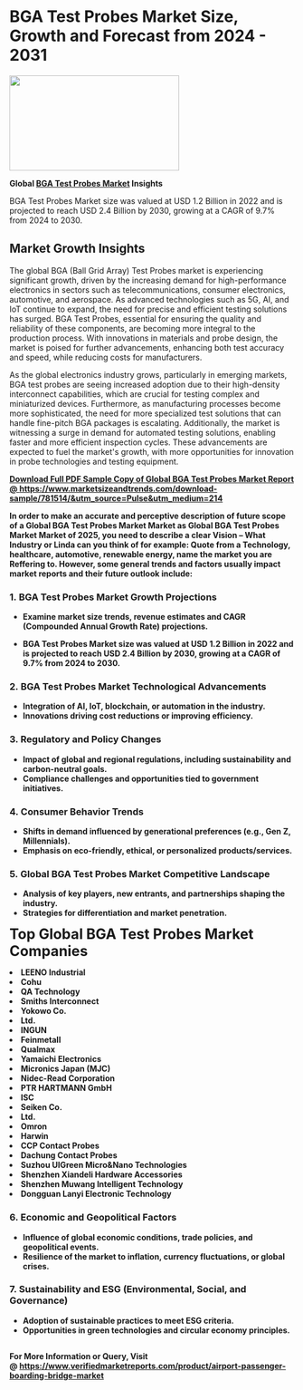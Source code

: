 <H1>BGA Test Probes Market Size, Growth and Forecast from 2024 - 2031</H1><img class="aligncenter size-medium wp-image-584254" src="https://thirdeyenews.in/wp-content/uploads/2024/09/Global-Market-Research-300x168.jpeg" alt="" width="300" height="168" /><p><strong>Global&nbsp;<a href="https://www.marketsizeandtrends.com/download-sample/781514/&amp;utm_source=Pulse&amp;utm_medium=214">BGA Test Probes Market</a> Insights</strong></p><p>BGA Test Probes Market size was valued at USD 1.2 Billion in 2022 and is projected to reach USD 2.4 Billion by 2030, growing at a CAGR of 9.7% from 2024 to 2030.</p><p><h2>Market Growth Insights</h2> <p>The global BGA (Ball Grid Array) Test Probes market is experiencing significant growth, driven by the increasing demand for high-performance electronics in sectors such as telecommunications, consumer electronics, automotive, and aerospace. As advanced technologies such as 5G, AI, and IoT continue to expand, the need for precise and efficient testing solutions has surged. BGA Test Probes, essential for ensuring the quality and reliability of these components, are becoming more integral to the production process. With innovations in materials and probe design, the market is poised for further advancements, enhancing both test accuracy and speed, while reducing costs for manufacturers.</p> <p><strong><a href="#"></a></strong></p> <p>As the global electronics industry grows, particularly in emerging markets, BGA test probes are seeing increased adoption due to their high-density interconnect capabilities, which are crucial for testing complex and miniaturized devices. Furthermore, as manufacturing processes become more sophisticated, the need for more specialized test solutions that can handle fine-pitch BGA packages is escalating. Additionally, the market is witnessing a surge in demand for automated testing solutions, enabling faster and more efficient inspection cycles. These advancements are expected to fuel the market's growth, with more opportunities for innovation in probe technologies and testing equipment.</p> <p><strong><a href="#"></p><p><span class=""><strong>Download Full PDF Sample Copy of Global BGA Test Probes Market Report</strong> @ <a href="https://www.marketsizeandtrends.com/download-sample/781514/&amp;utm_source=Pulse&amp;utm_medium=214" target="_blank">https://www.marketsizeandtrends.com/download-sample/781514/&amp;utm_source=Pulse&amp;utm_medium=214</a></span></p><p>In order to make an accurate and perceptive description of future scope of a Global&nbsp;BGA Test Probes Market Market as Global&nbsp;BGA Test Probes Market Market of 2025, you need to describe a clear Vision &ndash; What Industry or Linda can you think of for example: Quote from a Technology, healthcare, automotive, renewable energy, name the market you are Reffering to. However, some general trends and factors usually impact market reports and their future outlook include:</p><h3>1.&nbsp;<strong>BGA Test Probes Market Growth Projections</strong></h3><ul><li>Examine market size trends, revenue estimates and CAGR (Compounded Annual Growth Rate) projections.</li><li><p>BGA Test Probes Market size was valued at USD 1.2 Billion in 2022 and is projected to reach USD 2.4 Billion by 2030, growing at a CAGR of 9.7% from 2024 to 2030.</p></li></ul><h3>2.&nbsp;<strong>BGA Test Probes Market Technological Advancements</strong></h3><ul><li>Integration of AI, IoT, blockchain, or automation in the industry.</li><li>Innovations driving cost reductions or improving efficiency.</li></ul><h3>3.&nbsp;<strong>Regulatory and Policy Changes</strong></h3><ul><li>Impact of global and regional regulations, including sustainability and carbon-neutral goals.</li><li>Compliance challenges and opportunities tied to government initiatives.</li></ul><h3>4.&nbsp;<strong>Consumer Behavior Trends</strong></h3><ul><li>Shifts in demand influenced by generational preferences (e.g., Gen Z, Millennials).</li><li>Emphasis on eco-friendly, ethical, or personalized products/services.</li></ul><h3>5.&nbsp;<strong>Global BGA Test Probes Market Competitive Landscape</strong></h3><ul><li>Analysis of key players, new entrants, and partnerships shaping the industry.</li><li>Strategies for differentiation and market penetration.</li></ul><p data-pm-slice="1 1 []"><span style="color: inherit; font-family: inherit; font-size: 25px;">Top Global BGA Test Probes Market Companies</span></p><div class="" data-test-id=""><p><li>LEENO Industrial</li><li> Cohu</li><li> QA Technology</li><li> Smiths Interconnect</li><li> Yokowo Co.</li><li> Ltd.</li><li> INGUN</li><li> Feinmetall</li><li> Qualmax</li><li> Yamaichi Electronics</li><li> Micronics Japan (MJC)</li><li> Nidec-Read Corporation</li><li> PTR HARTMANN GmbH</li><li> ISC</li><li> Seiken Co.</li><li> Ltd.</li><li> Omron</li><li> Harwin</li><li> CCP Contact Probes</li><li> Dachung Contact Probes</li><li> Suzhou UIGreen Micro&Nano Technologies</li><li> Shenzhen Xiandeli Hardware Accessories</li><li> Shenzhen Muwang Intelligent Technology</li><li> Dongguan Lanyi Electronic Technology</li></p></div><h3>6.&nbsp;<strong>Economic and Geopolitical Factors</strong></h3><ul><li>Influence of global economic conditions, trade policies, and geopolitical events.</li><li>Resilience of the market to inflation, currency fluctuations, or global crises.</li></ul><h3>7.&nbsp;<strong>Sustainability and ESG (Environmental, Social, and Governance)</strong></h3><ul><li>Adoption of sustainable practices to meet ESG criteria.</li><li>Opportunities in green technologies and circular economy principles.</li></ul><h2><strong style="font-size: 14px;">For More Information or Query, Visit @&nbsp;</strong><a style="background-color: #ffffff; font-size: 14px;" href="https://www.marketsizeandtrends.com/report/bga-test-probes-market/" target="_blank">https://www.verifiedmarketreports.com/product/airport-passenger-boarding-bridge-market</a></h2>
